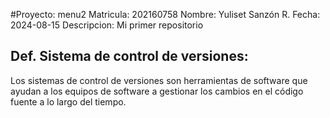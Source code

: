 #Proyecto: menu2
Matricula: 202160758
Nombre: Yuliset Sanzón R.
Fecha: 2024-08-15
Descripcion: Mi primer repositorio

## Def. Sistema de control de versiones:
Los sistemas de control de versiones son herramientas de software que ayudan a los equipos de software a gestionar los cambios en el código fuente a lo largo del tiempo.